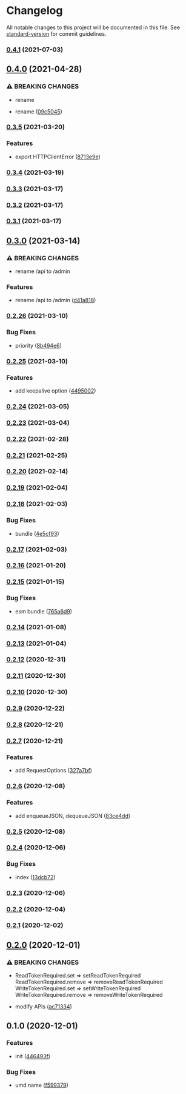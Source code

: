 # Changelog

All notable changes to this project will be documented in this file. See [standard-version](https://github.com/conventional-changelog/standard-version) for commit guidelines.

### [0.4.1](https://github.com/BlackGlory/chan-js/compare/v0.4.0...v0.4.1) (2021-07-03)

## [0.4.0](https://github.com/BlackGlory/chan-js/compare/v0.3.5...v0.4.0) (2021-04-28)


### ⚠ BREAKING CHANGES

* rename

* rename ([09c5045](https://github.com/BlackGlory/chan-js/commit/09c5045b0e280428e916c38fb02df85b1113710a))

### [0.3.5](https://github.com/BlackGlory/chan-js/compare/v0.3.4...v0.3.5) (2021-03-20)


### Features

* export HTTPClientError ([8713e9e](https://github.com/BlackGlory/chan-js/commit/8713e9e14aefc5d7c073d9c9505944e6116dc192))

### [0.3.4](https://github.com/BlackGlory/chan-js/compare/v0.3.3...v0.3.4) (2021-03-19)

### [0.3.3](https://github.com/BlackGlory/chan-js/compare/v0.3.2...v0.3.3) (2021-03-17)

### [0.3.2](https://github.com/BlackGlory/chan-js/compare/v0.3.1...v0.3.2) (2021-03-17)

### [0.3.1](https://github.com/BlackGlory/chan-js/compare/v0.3.0...v0.3.1) (2021-03-17)

## [0.3.0](https://github.com/BlackGlory/chan-js/compare/v0.2.26...v0.3.0) (2021-03-14)


### ⚠ BREAKING CHANGES

* rename /api to /admin

### Features

* rename /api to /admin ([d41a818](https://github.com/BlackGlory/chan-js/commit/d41a818b7b2068d46f0b8bd0c69e77d0f216d69f))

### [0.2.26](https://github.com/BlackGlory/chan-js/compare/v0.2.25...v0.2.26) (2021-03-10)


### Bug Fixes

* priority ([8b494e6](https://github.com/BlackGlory/chan-js/commit/8b494e62bfd3fe53cdee973b1c46cd7ce30175b0))

### [0.2.25](https://github.com/BlackGlory/chan-js/compare/v0.2.24...v0.2.25) (2021-03-10)


### Features

* add keepalive option ([4495002](https://github.com/BlackGlory/chan-js/commit/4495002afd56b9d3b473c684887d22a521aa6b70))

### [0.2.24](https://github.com/BlackGlory/chan-js/compare/v0.2.23...v0.2.24) (2021-03-05)

### [0.2.23](https://github.com/BlackGlory/chan-js/compare/v0.2.22...v0.2.23) (2021-03-04)

### [0.2.22](https://github.com/BlackGlory/chan-js/compare/v0.2.21...v0.2.22) (2021-02-28)

### [0.2.21](https://github.com/BlackGlory/chan-js/compare/v0.2.20...v0.2.21) (2021-02-25)

### [0.2.20](https://github.com/BlackGlory/chan-js/compare/v0.2.19...v0.2.20) (2021-02-14)

### [0.2.19](https://github.com/BlackGlory/chan-js/compare/v0.2.18...v0.2.19) (2021-02-04)

### [0.2.18](https://github.com/BlackGlory/chan-js/compare/v0.2.17...v0.2.18) (2021-02-03)


### Bug Fixes

* bundle ([4e5cf93](https://github.com/BlackGlory/chan-js/commit/4e5cf93f30e02647133d4858d6592c238c53c659))

### [0.2.17](https://github.com/BlackGlory/chan-js/compare/v0.2.16...v0.2.17) (2021-02-03)

### [0.2.16](https://github.com/BlackGlory/chan-js/compare/v0.2.15...v0.2.16) (2021-01-20)

### [0.2.15](https://github.com/BlackGlory/chan-js/compare/v0.2.14...v0.2.15) (2021-01-15)


### Bug Fixes

* esm bundle ([765a6d9](https://github.com/BlackGlory/chan-js/commit/765a6d917ce49b5d0b5d70d8b472b210ee60f479))

### [0.2.14](https://github.com/BlackGlory/chan-js/compare/v0.2.13...v0.2.14) (2021-01-08)

### [0.2.13](https://github.com/BlackGlory/chan-js/compare/v0.2.12...v0.2.13) (2021-01-04)

### [0.2.12](https://github.com/BlackGlory/chan-js/compare/v0.2.11...v0.2.12) (2020-12-31)

### [0.2.11](https://github.com/BlackGlory/chan-js/compare/v0.2.10...v0.2.11) (2020-12-30)

### [0.2.10](https://github.com/BlackGlory/chan-js/compare/v0.2.9...v0.2.10) (2020-12-30)

### [0.2.9](https://github.com/BlackGlory/chan-js/compare/v0.2.8...v0.2.9) (2020-12-22)

### [0.2.8](https://github.com/BlackGlory/chan-js/compare/v0.2.7...v0.2.8) (2020-12-21)

### [0.2.7](https://github.com/BlackGlory/chan-js/compare/v0.2.6...v0.2.7) (2020-12-21)


### Features

* add RequestOptions ([327a7bf](https://github.com/BlackGlory/chan-js/commit/327a7bf6df3b33275412110004c981406d6d9501))

### [0.2.6](https://github.com/BlackGlory/chan-js/compare/v0.2.5...v0.2.6) (2020-12-08)


### Features

* add enqueueJSON, dequeueJSON ([83ce4dd](https://github.com/BlackGlory/chan-js/commit/83ce4ddbdfa7538a2f56a9f076cb83014f3d9dcc))

### [0.2.5](https://github.com/BlackGlory/chan-js/compare/v0.2.4...v0.2.5) (2020-12-08)

### [0.2.4](https://github.com/BlackGlory/chan-js/compare/v0.2.3...v0.2.4) (2020-12-06)


### Bug Fixes

* index ([13dcb72](https://github.com/BlackGlory/chan-js/commit/13dcb7213fce1967f5f80bf0ce7385192fa3238d))

### [0.2.3](https://github.com/BlackGlory/chan-js/compare/v0.2.2...v0.2.3) (2020-12-06)

### [0.2.2](https://github.com/BlackGlory/chan-js/compare/v0.2.1...v0.2.2) (2020-12-04)

### [0.2.1](https://github.com/BlackGlory/chan-js/compare/v0.2.0...v0.2.1) (2020-12-02)

## [0.2.0](https://github.com/BlackGlory/chan-js/compare/v0.1.0...v0.2.0) (2020-12-01)


### ⚠ BREAKING CHANGES

* ReadTokenRequired.set => setReadTokenRequired
ReadTokenRequired.remove => removeReadTokenRequired
WriteTokenRequired.set => setWriteTokenRequired
WriteTokenRequired.remove => removeWriteTokenRequired

* modify APIs ([ac71334](https://github.com/BlackGlory/chan-js/commit/ac71334203028d70b9b2743e15e4487f12342ffa))

## 0.1.0 (2020-12-01)


### Features

* init ([446493f](https://github.com/BlackGlory/chan-js/commit/446493fb798fafd9aca6cb69337f09e4121b7fad))


### Bug Fixes

* umd name ([f599379](https://github.com/BlackGlory/chan-js/commit/f59937940224837ec5ea8e78a41f84e76e6b694a))
